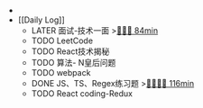 -
- [[Daily Log]]
	- LATER 面试-技术一面 >[🍅🍅🍅 84min](#agenda-pomo://?t=f-1688738239058-1500%2Cf-1688743702167-1500%2Cp-1688746085754-516%2Cf-1688982036263-1500)
	- TODO LeetCode
	- TODO React技术揭秘
	- TODO 算法- N皇后问题
	- TODO webpack
	- DONE JS、TS、Regex练习题 >[🍅🍅🍅🍅 116min](#agenda-pomo://?t=f-1688790728542-1500%2Cf-1688793457266-1500%2Cp-1688796695894-917%2Cf-1688971996354-1500%2Cf-1688976771967-1500)
	- TODO React coding-Redux